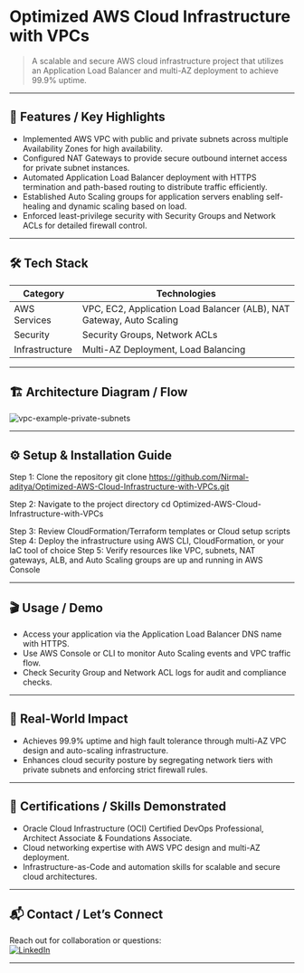 # Optimized AWS Cloud Infrastructure with VPCs
> A scalable and secure AWS cloud infrastructure project that utilizes an Application Load Balancer and multi-AZ deployment to achieve 99.9% uptime.

---

## 🚀 Features / Key Highlights
- Implemented AWS VPC with public and private subnets across multiple Availability Zones for high availability.
- Configured NAT Gateways to provide secure outbound internet access for private subnet instances.
- Automated Application Load Balancer deployment with HTTPS termination and path-based routing to distribute traffic efficiently.
- Established Auto Scaling groups for application servers enabling self-healing and dynamic scaling based on load.
- Enforced least-privilege security with Security Groups and Network ACLs for detailed firewall control.

---

## 🛠️ Tech Stack
| Category        | Technologies                                      |
|-----------------|-------------------------------------------------|
| AWS Services    | VPC, EC2, Application Load Balancer (ALB), NAT Gateway, Auto Scaling |
| Security       | Security Groups, Network ACLs                     |
| Infrastructure | Multi-AZ Deployment, Load Balancing               |

---

## 🏗️ Architecture Diagram / Flow

![vpc-example-private-subnets](https://github.com/user-attachments/assets/ab4a4f3c-d5fe-40c6-9fc1-12e859886e2a)

---

## ⚙️ Setup & Installation Guide
Step 1: Clone the repository
git clone https://github.com/Nirmal-aditya/Optimized-AWS-Cloud-Infrastructure-with-VPCs.git

Step 2: Navigate to the project directory
cd Optimized-AWS-Cloud-Infrastructure-with-VPCs

Step 3: Review CloudFormation/Terraform templates or Cloud setup scripts
Step 4: Deploy the infrastructure using AWS CLI, CloudFormation, or your IaC tool of choice
Step 5: Verify resources like VPC, subnets, NAT gateways, ALB, and Auto Scaling groups are up and running in AWS Console


---

## 🎬 Usage / Demo
- Access your application via the Application Load Balancer DNS name with HTTPS.
- Use AWS Console or CLI to monitor Auto Scaling events and VPC traffic flow.
- Check Security Group and Network ACL logs for audit and compliance checks.

---

## 🌟 Real-World Impact
- Achieves 99.9% uptime and high fault tolerance through multi-AZ VPC design and auto-scaling infrastructure.
- Enhances cloud security posture by segregating network tiers with private subnets and enforcing strict firewall rules.

---

## 🎯 Certifications / Skills Demonstrated
- Oracle Cloud Infrastructure (OCI) Certified DevOps Professional, Architect Associate & Foundations Associate.
- Cloud networking expertise with AWS VPC design and multi-AZ deployment.
- Infrastructure-as-Code and automation skills for scalable and secure cloud architectures.

---

## 📬 Contact / Let’s Connect
Reach out for collaboration or questions:  
[![LinkedIn](https://img.shields.io/badge/LinkedIn-Profile-blue?logo=linkedin)](https://www.linkedin.com/in/nirmaladitya)

---

